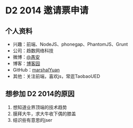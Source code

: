 # D2 2014 邀请票申请

## 个人资料

- 兴趣：前端、NodeJS、phonegap、PhantomJS、Grunt
- 公司：趋数网络科技
- 微博：[@愚安](http://weibo.com/marshalyuan)
- 博客：[博客园](http://www.cnblogs.com/yuan-shuai)
- GitHub：[marshalYuan](https://github.com/marshalYuan)
- 其他：关注前端，喜欢js，常逛TaobaoUED

## 想参加 D2 2014的原因

1. 想知道业界顶端的技术趋势
2. 膜拜大牛，求大牛收下偶的膝盖
3. 结识些有意思的jser
